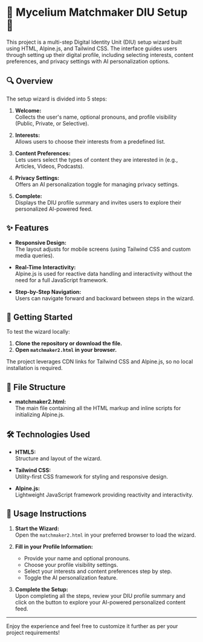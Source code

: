 # 🌟 Mycelium Matchmaker DIU Setup 🚀

This project is a multi-step Digital Identity Unit (DIU) setup wizard built using HTML, Alpine.js, and Tailwind CSS. The interface guides users through setting up their digital profile, including selecting interests, content preferences, and privacy settings with AI personalization options.

## 🔍 Overview

The setup wizard is divided into 5 steps:

1. **Welcome:**  
   Collects the user's name, optional pronouns, and profile visibility (Public, Private, or Selective).

2. **Interests:**  
   Allows users to choose their interests from a predefined list.

3. **Content Preferences:**  
   Lets users select the types of content they are interested in (e.g., Articles, Videos, Podcasts).

4. **Privacy Settings:**  
   Offers an AI personalization toggle for managing privacy settings.

5. **Complete:**  
   Displays the DIU profile summary and invites users to explore their personalized AI-powered feed.

## ✨ Features

- **Responsive Design:**  
  The layout adjusts for mobile screens (using Tailwind CSS and custom media queries).

- **Real-Time Interactivity:**  
  Alpine.js is used for reactive data handling and interactivity without the need for a full JavaScript framework.

- **Step-by-Step Navigation:**  
  Users can navigate forward and backward between steps in the wizard.

## 🚀 Getting Started

To test the wizard locally:

1. **Clone the repository or download the file.**
2. **Open `matchmaker2.html` in your browser.**

The project leverages CDN links for Tailwind CSS and Alpine.js, so no local installation is required.

## 📁 File Structure

- **matchmaker2.html:**  
  The main file containing all the HTML markup and inline scripts for initializing Alpine.js.

## 🛠️ Technologies Used

- **HTML5:**  
  Structure and layout of the wizard.

- **Tailwind CSS:**  
  Utility-first CSS framework for styling and responsive design.

- **Alpine.js:**  
  Lightweight JavaScript framework providing reactivity and interactivity.

## 📝 Usage Instructions

1. **Start the Wizard:**  
   Open the `matchmaker2.html` in your preferred browser to load the wizard.

2. **Fill in your Profile Information:**  
   - Provide your name and optional pronouns.
   - Choose your profile visibility settings.
   - Select your interests and content preferences step by step.
   - Toggle the AI personalization feature.

3. **Complete the Setup:**  
   Upon completing all the steps, review your DIU profile summary and click on the button to explore your AI-powered personalized content feed.

---

Enjoy the experience and feel free to customize it further as per your project requirements! 